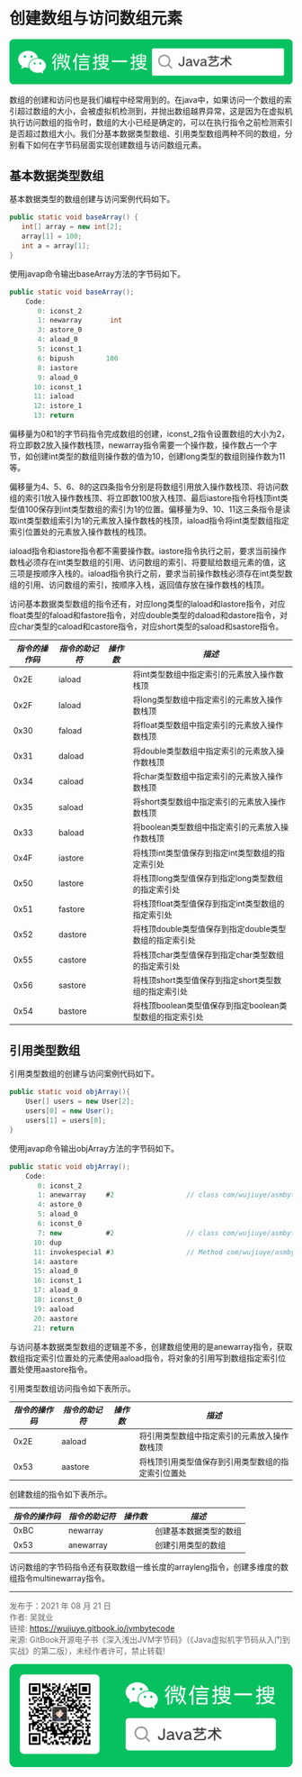 # 创建数组与访问数组元素

![Java艺术](../qrcode/javaskill_qrcode_01.png)

数组的创建和访问也是我们编程中经常用到的。在java中，如果访问一个数组的索引超过数组的大小，会被虚拟机检测到，并抛出数组越界异常，这是因为在虚拟机执行访问数组的指令时，数组的大小已经是确定的，可以在执行指令之前检测索引是否超过数组大小。我们分基本数据类型数组、引用类型数组两种不同的数组，分别看下如何在字节码层面实现创建数组与访问数组元素。

## 基本数据类型数组

基本数据类型的数组创建与访问案例代码如下。

```java
public static void baseArray() {
   int[] array = new int[2];
   array[1] = 100;
   int a = array[1];
}
```

使用javap命令输出baseArray方法的字节码如下。

```java
public static void baseArray();
    Code:
       0: iconst_2
       1: newarray       int
       3: astore_0
       4: aload_0
       5: iconst_1
       6: bipush        100
       8: iastore
       9: aload_0
      10: iconst_1
      11: iaload
      12: istore_1
      13: return
```

偏移量为0和1的字节码指令完成数组的创建，iconst_2指令设置数组的大小为2，将立即数2放入操作数栈顶，newarray指令需要一个操作数，操作数占一个字节，如创建int类型的数组则操作数的值为10，创建long类型的数组则操作数为11等。

偏移量为4、5、6、8的这四条指令分别是将数组引用放入操作数栈顶、将访问数组的索引1放入操作数栈顶、将立即数100放入栈顶、最后iastore指令将栈顶int类型值100保存到int类型数组的索引为1的位置。偏移量为9、10、11这三条指令是读取int类型数组索引为1的元素放入操作数栈的栈顶，iaload指令将int类型数组指定索引位置处的元素放入操作数栈的栈顶。 

iaload指令和iastore指令都不需要操作数。iastore指令执行之前，要求当前操作数栈必须存在int类型数组的引用、访问数组的索引、将要赋给数组元素的值，这三项是按顺序入栈的。iaload指令执行之前，要求当前操作数栈必须存在int类型数组的引用、访问数组的索引，按顺序入栈，返回值存放在操作数栈的栈顶。

访问基本数据类型数组的指令还有，对应long类型的laload和lastore指令，对应float类型的faload和fastore指令，对应double类型的daload和dastore指令，对应char类型的caload和castore指令，对应short类型的saload和sastore指令。

| ***指令的操作码*** | ***指令的助记符*** | ***操作数*** | ***描述***                                               |
| ------------------ | ------------------ | ------------ | -------------------------------------------------------- |
| 0x2E               | iaload             |              | 将int类型数组中指定索引的元素放入操作数栈顶              |
| 0x2F               | laload             |              | 将long类型数组中指定索引的元素放入操作数栈顶             |
| 0x30               | faload             |              | 将float类型数组中指定索引的元素放入操作数栈顶            |
| 0x31               | daload             |              | 将double类型数组中指定索引的元素放入操作数栈顶           |
| 0x34               | caload             |              | 将char类型数组中指定索引的元素放入操作数栈顶             |
| 0x35               | saload             |              | 将short类型数组中指定索引的元素放入操作数栈顶            |
| 0x33               | baload             |              | 将boolean类型数组中指定索引的元素放入操作数栈顶          |
| 0x4F               | iastore            |              | 将栈顶int类型值保存到指定int类型数组的指定索引处         |
| 0x50               | lastore            |              | 将栈顶long类型值保存到指定long类型数组的指定索引处       |
| 0x51               | fastore            |              | 将栈顶float类型值保存到指定int类型数组的指定索引处       |
| 0x52               | dastore            |              | 将栈顶double类型值保存到指定double类型数组的指定索引处   |
| 0x55               | castore            |              | 将栈顶char类型值保存到指定char类型数组的指定索引处       |
| 0x56               | sastore            |              | 将栈顶short类型值保存到指定short类型数组的指定索引处     |
| 0x54               | bastore            |              | 将栈顶boolean类型值保存到指定boolean类型数组的指定索引处 |

## 引用类型数组

引用类型数组的创建与访问案例代码如下。

```java
public static void objArray(){
    User[] users = new User[2];
    users[0] = new User();
    users[1] = users[0];
}
```

使用javap命令输出objArray方法的字节码如下。

```java
public static void objArray();
    Code:
       0: iconst_2
       1: anewarray     #2                  // class com/wujiuye/asmbytecode/book/third/model/User
       4: astore_0
       5: aload_0
       6: iconst_0
       7: new           #2                  // class com/wujiuye/asmbytecode/book/third/model/User
      10: dup
      11: invokespecial #3                  // Method com/wujiuye/asmbytecode/book/third/model/User."<init>":()V
      14: aastore
      15: aload_0
      16: iconst_1
      17: aload_0
      18: iconst_0
      19: aaload
      20: aastore
      21: return
```

与访问基本数据类型数组的逻辑差不多，创建数组使用的是anewarray指令，获取数组指定索引位置处的元素使用aaload指令，将对象的引用写到数组指定索引位置处使用aastore指令。

引用类型数组访问指令如下表所示。

| ***指令的操作码*** | ***指令的助记符*** | ***操作数*** | ***描述***                                         |
| ------------------ | ------------------ | ------------ | -------------------------------------------------- |
| 0x2E               | aaload             |              | 将引用类型数组中指定索引的元素放入操作数栈顶       |
| 0x53               | aastore            |              | 将栈顶引用类型值保存到引用类型数组的指定索引位置处 |

创建数组的指令如下表所示。

| ***指令的操作码*** | ***指令的助记符*** | ***操作数*** | ***描述***             |
| ------------------ | ------------------ | ------------ | ---------------------- |
| 0xBC               | newarray           |              | 创建基本数据类型的数组 |
| 0x53               | anewarray          |              | 创建引用类型的数组     |

访问数组的字节码指令还有获取数组一维长度的arrayleng指令，创建多维度的数组指令multinewarray指令。

---

<font color= #666666>发布于：2021 年 08 月 21 日</font><br><font color= #666666>作者: 吴就业</font><br><font color= #666666>链接: https://wujiuye.gitbook.io/jvmbytecode</font><br><font color= #666666>来源: GitBook开源电子书《深入浅出JVM字节码》（《Java虚拟机字节码从入门到实战》的第二版），未经作者许可，禁止转载!</font><br>

![Java艺术](../qrcode/javaskill_qrcode_02.png)

